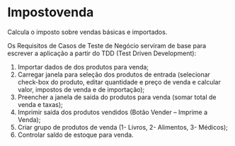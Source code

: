 # Impostovenda
Calcula o imposto sobre vendas básicas e importados.

Os Requisitos de Casos de Teste de Negócio serviram de base para escrever a aplicação a partir do TDD (Test Driven Development):

1. Importar dados de dos produtos para venda;
2. Carregar janela para seleção dos produtos de entrada (selecionar check-box do produto, editar quantidade e preço de venda e calcular valor, impostos de venda e de importação);
3. Preencher a janela de saida do produtos para venda (somar total de venda e taxas);
4. Imprimir saída dos produtos vendidos (Botão Vender – Imprime a Venda);
5. Criar grupo de produtos de venda (1- Livros, 2- Alimentos, 3- Médicos);
6. Controlar saldo de estoque para venda.

